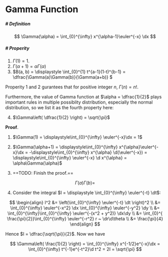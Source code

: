 # Gamma Function

$$
\newcommand{\d}{\text{d}}
\newcommand{\dx}{\d x}
\newcommand{\dy}{\d y}
\newcommand{\dt}{\d t}
\newcommand{\dr}{\d r}
\newcommand{\euler}{\text{e}}
$$

##### # Definition

$$
\Gamma(\alpha) = \int_{0}^{\infty} x^{\alpha-1}\euler^{-x} \dx
$$

##### # Properity

1. $\Gamma(1) = 1$.
2. $\Gamma(\alpha+1) = \alpha\Gamma(\alpha)$
3. $B(a, b) = \displaystyle \int_{0}^{1} t^{a-1}(1-t)^{b-1} = \dfrac{\Gamma(a)\Gamma(b)}{\Gamma(a+b)} $

Properity 1 and 2 gurantees that for positive integer $n$, $\Gamma(n) = n!$.

Furthermore, the value of Gamma function at $\alpha = \dfrac{1}{2}$ plays important rules in multiple possiblity distribution, especially the normal distribution, so we list it as the fourth property here:

4. $\Gamma\left( \dfrac{1}{2} \right) = \sqrt{\pi}$



**Proof**.

1. $\Gamma(1) = \displaystyle\int_{0}^{\infty} \euler^{-x}\dx = 1$

2. $\Gamma(\alpha+1)
= \displaystyle\int_{0}^{\infty} x^{\alpha}\euler^{-x}\dx
= -\displaystyle\int_{0}^{\infty} x^{\alpha} \d(\euler^{-x})
= \displaystyle\int_{0}^{\infty} \euler^{-x} \d x^{\alpha}
= \alpha\Gamma(\alpha)$

3. ==TODO: Finish the proof.==

$$
\Gamma(a)\Gamma(b) = 
$$

4. Consider the integral $I = \displaystyle \int_{0}^{\infty} \euler^{-t} \dt$:

$$
\begin{align}
I^2
&= \left(\int_{0}^{\infty} \euler^{-t} \dt \right)^2 \\
&= \int_{0}^{\infty} \euler^{-x^2} \dx \int_{0}^{\infty} \euler^{-y^2} \dy \\
&= \int_{0}^{\infty}\int_{0}^{\infty} \euler^{-(x^2 + y^2)} \dx\dy \\
&= \int_{0}^{ \frac{\pi}{2}}\int_{0}^{\infty} \euler^{-r^2} r ~ \dr\d\theta \\
&= \frac{\pi}{4}
\end{align}
$$

Hence $I = \dfrac{\sqrt{\pi}}{2}$. Now we have

$$
\Gamma\left( \frac{1}{2} \right)
= \int_{0}^{\infty} x^{-1/2}e^{-x}\dx
= \int_{0}^{\infty} t^{-1}e^{-t^2}\d t^2
= 2I
= \sqrt{\pi}
$$

